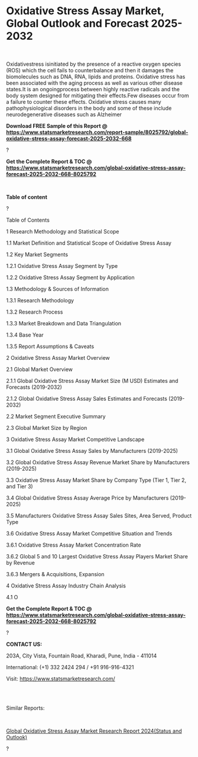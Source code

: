 <h1>Oxidative Stress Assay Market, Global Outlook and Forecast 2025-2032</h1><br/><p>Oxidativestress isinitiated by the presence of a reactive oxygen species (ROS) which the cell fails to counterbalance and then it damages the biomolecules such as DNA, RNA, lipids and proteins. Oxidative stress has been associated with the aging process as well as various other disease states.It is an ongoingprocess between highly reactive radicals and the body system designed for mitigating their effects.Few diseases occur from a failure to counter these effects. Oxidative stress causes many pathophysiological disorders in the body and some of these include neurodegenerative diseases such as Alzheimer</p>
 
 
 
 <div><b>Download FREE Sample of this Report @ <a href="https://www.statsmarketresearch.com/download-free-sample/8025792/global-oxidative-stress-assay-forecast-2025-2032-668">https://www.statsmarketresearch.com/report-sample/8025792/global-oxidative-stress-assay-forecast-2025-2032-668</a></b></div>
 
 
 
 <p>? </p>
 
 
 
 <div><b>Get the Complete Report & TOC @ <a href="https://www.statsmarketresearch.com/global-oxidative-stress-assay-forecast-2025-2032-668-8025792">https://www.statsmarketresearch.com/global-oxidative-stress-assay-forecast-2025-2032-668-8025792</a></b></div>
 
 
 
 <p><br />
 
 <b>Table of content</b></p>
 
 
 
 <p>? </p>
 
 
 
 <p>Table of Contents<br />
 
 1 Research Methodology and Statistical Scope<br />
 
 1.1 Market Definition and Statistical Scope of Oxidative Stress Assay<br />
 
 1.2 Key Market Segments<br />
 
 1.2.1 Oxidative Stress Assay Segment by Type<br />
 
 1.2.2 Oxidative Stress Assay Segment by Application<br />
 
 1.3 Methodology & Sources of Information<br />
 
 1.3.1 Research Methodology<br />
 
 1.3.2 Research Process<br />
 
 1.3.3 Market Breakdown and Data Triangulation<br />
 
 1.3.4 Base Year<br />
 
 1.3.5 Report Assumptions & Caveats<br />
 
 2 Oxidative Stress Assay Market Overview<br />
 
 2.1 Global Market Overview<br />
 
 2.1.1 Global Oxidative Stress Assay Market Size (M USD) Estimates and Forecasts (2019-2032)<br />
 
 2.1.2 Global Oxidative Stress Assay Sales Estimates and Forecasts (2019-2032)<br />
 
 2.2 Market Segment Executive Summary<br />
 
 2.3 Global Market Size by Region<br />
 
 3 Oxidative Stress Assay Market Competitive Landscape<br />
 
 3.1 Global Oxidative Stress Assay Sales by Manufacturers (2019-2025)<br />
 
 3.2 Global Oxidative Stress Assay Revenue Market Share by Manufacturers (2019-2025)<br />
 
 3.3 Oxidative Stress Assay Market Share by Company Type (Tier 1, Tier 2, and Tier 3)<br />
 
 3.4 Global Oxidative Stress Assay Average Price by Manufacturers (2019-2025)<br />
 
 3.5 Manufacturers Oxidative Stress Assay Sales Sites, Area Served, Product Type<br />
 
 3.6 Oxidative Stress Assay Market Competitive Situation and Trends<br />
 
 3.6.1 Oxidative Stress Assay Market Concentration Rate<br />
 
 3.6.2 Global 5 and 10 Largest Oxidative Stress Assay Players Market Share by Revenue<br />
 
 3.6.3 Mergers & Acquisitions, Expansion<br />
 
 4 Oxidative Stress Assay Industry Chain Analysis<br />
 
 4.1 O</p>
 
 
 
 <div><b>Get the Complete Report & TOC @ <a href="https://www.statsmarketresearch.com/global-oxidative-stress-assay-forecast-2025-2032-668-8025792">https://www.statsmarketresearch.com/global-oxidative-stress-assay-forecast-2025-2032-668-8025792</a></b></div>
 
 
 
 <p>? </p>
 
 
 
 <p><b>CONTACT US:</b><br />
 
 203A, City Vista, Fountain Road, Kharadi, Pune, India - 411014<br />
 
 International: (+1) 332 2424 294 / +91 916-916-4321<br />
 
 Visit: <a href="https://www.statsmarketresearch.com/">https://www.statsmarketresearch.com/</a><br />
 
 <br />
 
 <br />
 
 Similar Reports:<br />
 
 <br />
 
 <a href="https://www.statsmarketresearch.com/global-oxidative-stress-assay-2024-922-7937223">Global Oxidative Stress Assay Market Research Report 2024(Status and Outlook)</a><br />
 
 ? </p>